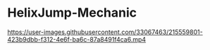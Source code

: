 # HelixJump-Mechanic

https://user-images.githubusercontent.com/33067463/215559801-423b9dbb-f312-4e6f-ba6c-87a8491f4ca6.mp4


